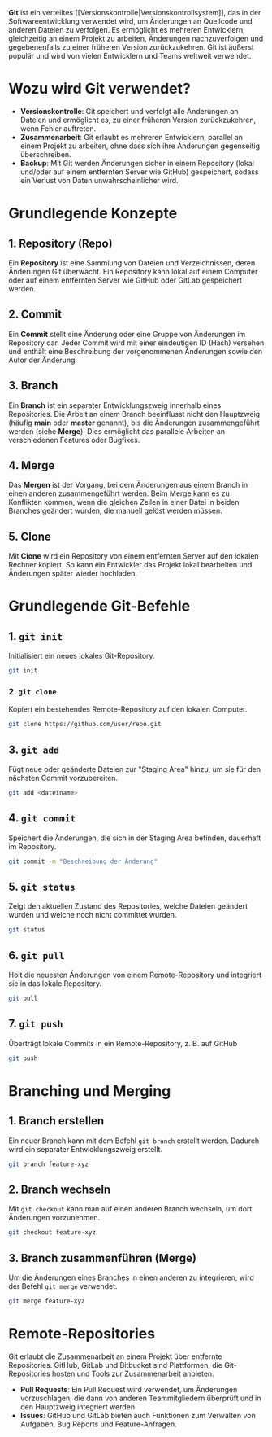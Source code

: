 **Git** ist ein verteiltes [[Versionskontrolle|Versionskontrollsystem]], das in der Softwareentwicklung verwendet wird, um Änderungen an Quellcode und anderen Dateien zu verfolgen. Es ermöglicht es mehreren Entwicklern, gleichzeitig an einem Projekt zu arbeiten, Änderungen nachzuverfolgen und gegebenenfalls zu einer früheren Version zurückzukehren. Git ist äußerst populär und wird von vielen Entwicklern und Teams weltweit verwendet.

# Wozu wird Git verwendet?
- **Versionskontrolle**: Git speichert und verfolgt alle Änderungen an Dateien und ermöglicht es, zu einer früheren Version zurückzukehren, wenn Fehler auftreten.
- **Zusammenarbeit**: Git erlaubt es mehreren Entwicklern, parallel an einem Projekt zu arbeiten, ohne dass sich ihre Änderungen gegenseitig überschreiben.
- **Backup**: Mit Git werden Änderungen sicher in einem Repository (lokal und/oder auf einem entfernten Server wie GitHub) gespeichert, sodass ein Verlust von Daten unwahrscheinlicher wird.

# Grundlegende Konzepte
## 1. Repository (Repo)
Ein **Repository** ist eine Sammlung von Dateien und Verzeichnissen, deren Änderungen Git überwacht. Ein Repository kann lokal auf einem Computer oder auf einem entfernten Server wie GitHub oder GitLab gespeichert werden.
## 2. Commit
Ein **Commit** stellt eine Änderung oder eine Gruppe von Änderungen im Repository dar. Jeder Commit wird mit einer eindeutigen ID (Hash) versehen und enthält eine Beschreibung der vorgenommenen Änderungen sowie den Autor der Änderung.
## 3. Branch
Ein **Branch** ist ein separater Entwicklungszweig innerhalb eines Repositories. Die Arbeit an einem Branch beeinflusst nicht den Hauptzweig (häufig **main** oder **master** genannt), bis die Änderungen zusammengeführt werden (siehe **Merge**). Dies ermöglicht das parallele Arbeiten an verschiedenen Features oder Bugfixes.
## 4. Merge
Das **Mergen** ist der Vorgang, bei dem Änderungen aus einem Branch in einen anderen zusammengeführt werden. Beim Merge kann es zu Konflikten kommen, wenn die gleichen Zeilen in einer Datei in beiden Branches geändert wurden, die manuell gelöst werden müssen.
## 5. Clone
Mit **Clone** wird ein Repository von einem entfernten Server auf den lokalen Rechner kopiert. So kann ein Entwickler das Projekt lokal bearbeiten und Änderungen später wieder hochladen.

# Grundlegende Git-Befehle

## 1. `git init`
Initialisiert ein neues lokales Git-Repository.

```bash
git init
```
### 2. `git clone`
Kopiert ein bestehendes Remote-Repository auf den lokalen Computer.

```bash
git clone https://github.com/user/repo.git
```
## 3. `git add`
Fügt neue oder geänderte Dateien zur "Staging Area" hinzu, um sie für den nächsten Commit vorzubereiten.

```bash
git add <dateiname>
```
## 4. `git commit`
Speichert die Änderungen, die sich in der Staging Area befinden, dauerhaft im Repository.

```bash
git commit -m "Beschreibung der Änderung"
```
## 5. `git status`
Zeigt den aktuellen Zustand des Repositories, welche Dateien geändert wurden und welche noch nicht committet wurden.

```bash
git status
```
## 6. `git pull`
Holt die neuesten Änderungen von einem Remote-Repository und integriert sie in das lokale Repository.

```bash
git pull
```
## 7. `git push`
Überträgt lokale Commits in ein Remote-Repository, z. B. auf GitHub

```bash
git push
```

# Branching und Merging
## 1. Branch erstellen
Ein neuer Branch kann mit dem Befehl `git branch` erstellt werden. Dadurch wird ein separater Entwicklungszweig erstellt.

```bash
git branch feature-xyz
```
## 2. Branch wechseln
Mit `git checkout` kann man auf einen anderen Branch wechseln, um dort Änderungen vorzunehmen.

```bash
git checkout feature-xyz
```
## 3. Branch zusammenführen (Merge)
Um die Änderungen eines Branches in einen anderen zu integrieren, wird der Befehl `git merge` verwendet.

```bash
git merge feature-xyz
```

# Remote-Repositories
Git erlaubt die Zusammenarbeit an einem Projekt über entfernte Repositories. GitHub, GitLab und Bitbucket sind Plattformen, die Git-Repositories hosten und Tools zur Zusammenarbeit anbieten.
- **Pull Requests**: Ein Pull Request wird verwendet, um Änderungen vorzuschlagen, die dann von anderen Teammitgliedern überprüft und in den Hauptzweig integriert werden.
- **Issues**: GitHub und GitLab bieten auch Funktionen zum Verwalten von Aufgaben, Bug Reports und Feature-Anfragen.
